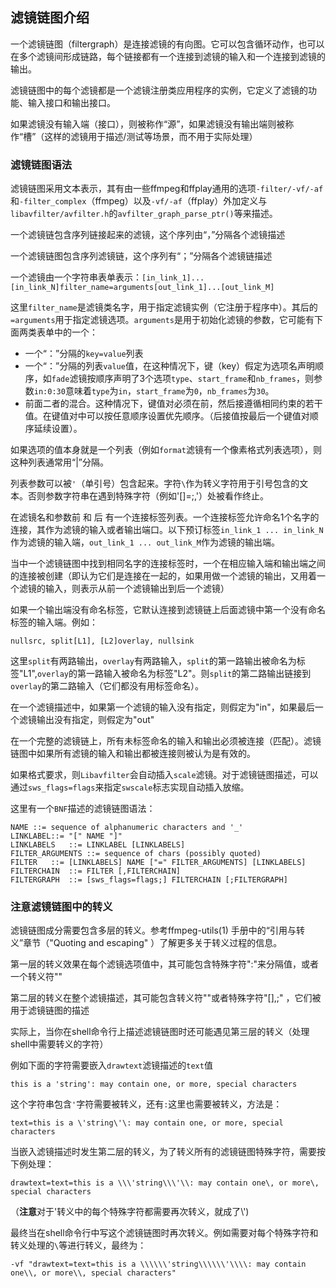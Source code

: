 ## 滤镜链图介绍 ##
一个滤镜链图（filtergraph）是连接滤镜的有向图。它可以包含循环动作，也可以在多个滤镜间形成链路，每个链接都有一个连接到滤镜的输入和一个连接到滤镜的输出。

滤镜链图中的每个滤镜都是一个滤镜注册类应用程序的实例，它定义了滤镜的功能、输入接口和输出接口。

如果滤镜没有输入端（接口），则被称作“源”，如果滤镜没有输出端则被称作“槽”（这样的滤镜用于描述/测试等场景，而不用于实际处理）

### 滤镜链图语法 ###
滤镜链图采用文本表示，其有由一些ffmpeg和ffplay通用的选项`-filter/-vf/-af`和`-filter_complex`（ffmpeg）以及`-vf/-af`（ffplay）外加定义与`libavfilter/avfilter.h`的`avfilter_graph_parse_ptr()`等来描述。

一个滤镜链包含序列链接起来的滤镜，这个序列由“，”分隔各个滤镜描述

一个滤镜链图包含序列滤镜链，这个序列有“；”分隔各个滤镜链描述

一个滤镜由一个字符串表单表示：` [in_link_1]...[in_link_N]filter_name=arguments[out_link_1]...[out_link_M] `

这里`filter_name`是滤镜类名字，用于指定滤镜实例（它注册于程序中）。其后的`=arguments`用于指定滤镜选项。`arguments`是用于初始化滤镜的参数，它可能有下面两类表单中的一个：

- 一个“：”分隔的`key=value`列表
- 一个“：”分隔的列表`value`值，在这种情况下，键（key）假定为选项名声明顺序，如`fade`滤镜按顺序声明了3个选项`type`、`start_frame`和`nb_frames`，则参数`in:0:30`意味着`type`为`in`，`start_frame`为`0`，`nb_frames`为`30`。
- 前面二者的混合。这种情况下，键值对必须在前，然后接遵循相同约束的若干值。在键值对中可以按任意顺序设置优先顺序。（后接值按最后一个键值对顺序延续设置）。

如果选项的值本身就是一个列表（例如`format`滤镜有一个像素格式列表选项），则这种列表通常用“|”分隔。

列表参数可以被`'`（单引号）包含起来。字符`\`作为转义字符用于引号包含的文本。否则参数字符串在遇到特殊字符（例如'[]=;,'）处被看作终止。

在滤镜名和参数前 和 后 有一个连接标签列表。一个连接标签允许命名1个名字的连接，其作为滤镜的输入或者输出端口。以下预订标签`in_link_1 ... in_link_N`作为滤镜的输入端，`out_link_1 ... out_link_M`作为滤镜的输出端。

当中一个滤镜链图中找到相同名字的连接标签时，一个在相应输入端和输出端之间的连接被创建（即认为它们是连接在一起的，如果用做一个滤镜的输出，又用着一个滤镜的输入，则表示从前一个滤镜输出到后一个滤镜）

如果一个输出端没有命名标签，它默认连接到滤镜链上后面滤镜中第一个没有命名标签的输入端。例如：

	nullsrc, split[L1], [L2]overlay, nullsink
这里`split`有两路输出，`overlay`有两路输入，`split`的第一路输出被命名为标签"L1",`overlay`的第一路输入被命名为标签"L2"。则`split`的第二路输出链接到`overlay`的第二路输入（它们都没有用标签命名）。

在一个滤镜描述中，如果第一个滤镜的输入没有指定，则假定为"in"，如果最后一个滤镜输出没有指定，则假定为"out"

在一个完整的滤镜链上，所有未标签命名的输入和输出必须被连接（匹配）。滤镜链图中如果所有滤镜的输入和输出都被连接则被认为是有效的。

如果格式要求，则`Libavfilter`会自动插入`scale`滤镜。对于滤镜链图描述，可以通过`sws_flags=flags`来指定`swscale`标志实现自动插入放缩。

这里有一个`BNF`描述的滤镜链图语法：

    NAME ::= sequence of alphanumeric characters and '_'
    LINKLABEL::= "[" NAME "]"
    LINKLABELS   ::= LINKLABEL [LINKLABELS]
    FILTER_ARGUMENTS ::= sequence of chars (possibly quoted)
    FILTER   ::= [LINKLABELS] NAME ["=" FILTER_ARGUMENTS] [LINKLABELS]
    FILTERCHAIN  ::= FILTER [,FILTERCHAIN]
    FILTERGRAPH  ::= [sws_flags=flags;] FILTERCHAIN [;FILTERGRAPH]

### 注意滤镜链图中的转义 ###
滤镜链图成分需要包含多层的转义。参考ffmpeg-utils(1) 手册中的“引用与转义”章节（"Quoting and escaping" ）了解更多关于转义过程的信息。

第一层的转义效果在每个滤镜选项值中，其可能包含特殊字符":"来分隔值，或者一个转义符"\"

第二层的转义在整个滤镜描述，其可能包含转义符"\"或者特殊字符"[],;" ，它们被用于滤镜链图的描述

实际上，当你在shell命令行上描述滤镜链图时还可能遇见第三层的转义（处理shell中需要转义的字符）

例如下面的字符需要嵌入`drawtext`滤镜描述的`text`值

    this is a 'string': may contain one, or more, special characters
这个字符串包含`'`字符需要被转义，还有`:`这里也需要被转义，方法是：

    text=this is a \'string\'\: may contain one, or more, special characters

当嵌入滤镜描述时发生第二层的转义，为了转义所有的滤镜链图特殊字符，需要按下例处理：

    drawtext=text=this is a \\\'string\\\'\\: may contain one\, or more\, special characters

（**注意**对于\'转义中的每个特殊字符都需要再次转义，就成了\\\')

最终当在shell命令行中写这个滤镜链图时再次转义。例如需要对每个特殊字符和转义处理的`\`等进行转义，最终为：
    
    -vf "drawtext=text=this is a \\\\\\'string\\\\\\'\\\\: may contain one\\, or more\\, special characters"